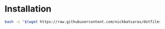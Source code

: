 # Installation
```bash
bash -c "$(wget https://raw.githubusercontent.com/nickbatsaras/dotfiles/master/newsboat/install.sh -O -)"
```
